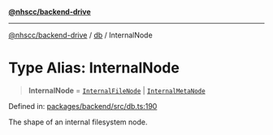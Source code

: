 [**@nhscc/backend-drive**](../../README.md)

***

[@nhscc/backend-drive](../../README.md) / [db](../README.md) / InternalNode

# Type Alias: InternalNode

> **InternalNode** = [`InternalFileNode`](InternalFileNode.md) \| [`InternalMetaNode`](InternalMetaNode.md)

Defined in: [packages/backend/src/db.ts:190](https://github.com/nhscc/drive.api.hscc.bdpa.org/blob/cc6ab5a21520f62a19ce4eb5924de51caa830ea7/packages/backend/src/db.ts#L190)

The shape of an internal filesystem node.
